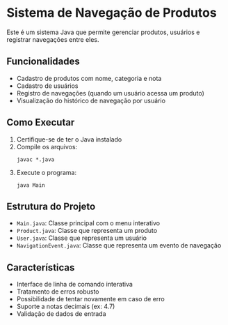 # Sistema de Navegação de Produtos

Este é um sistema Java que permite gerenciar produtos, usuários e registrar navegações entre eles.

## Funcionalidades

- Cadastro de produtos com nome, categoria e nota
- Cadastro de usuários
- Registro de navegações (quando um usuário acessa um produto)
- Visualização do histórico de navegação por usuário

## Como Executar

1. Certifique-se de ter o Java instalado
2. Compile os arquivos:
   ```
   javac *.java
   ```
3. Execute o programa:
   ```
   java Main
   ```

## Estrutura do Projeto

- `Main.java`: Classe principal com o menu interativo
- `Product.java`: Classe que representa um produto
- `User.java`: Classe que representa um usuário
- `NavigationEvent.java`: Classe que representa um evento de navegação

## Características

- Interface de linha de comando interativa
- Tratamento de erros robusto
- Possibilidade de tentar novamente em caso de erro
- Suporte a notas decimais (ex: 4.7)
- Validação de dados de entrada 
